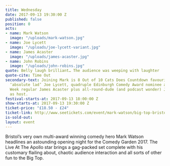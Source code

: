 ```yaml
---
title: Wednesday
date: 2017-09-13 19:30:00 Z
published: false
position: 0
acts:
- name: Mark Watson
  image: "/uploads/mark-watson.jpg"
- name: Joe Lycett
  image: "/uploads/joe-lycett-variant.jpg"
- name: James Acaster
  image: "/uploads/james-acaster.jpg"
- name: John Robins
  image: "/uploads/john-robins.jpg"
quote: Belly laugh brilliant… The audience was weeping with laughter
quote-cite: Time Out
secondary-text: Joining Mark is 8 Out of 10 Cats Does Countdown favourite and self-confessed
  ‘absolute lad’ Joe Lycett, quadruple Edinburgh Comedy Award nominee and Mock The
  Week regular James Acaster plus all-round-dude (and podcast wonder) John Robins
  as host.
festival-starts-at: 2017-09-13 18:00:00 Z
show-starts-at: 2017-09-13 19:30:00 Z
ticket-price: "£18.50 - £24"
ticket-link: http://www.seetickets.com/event/mark-watson/big-top-bristol-comedy-garden/1079365/
is-sold-out: 
layout: event
---
```


Bristol’s very own multi-award winning comedy hero Mark Watson headlines an astounding opening night for the Comedy Garden 2017. The Live At The Apollo star brings a gag-packed set complete with his customary flailing about, chaotic audience interaction and all sorts of other fun to the Big Top.